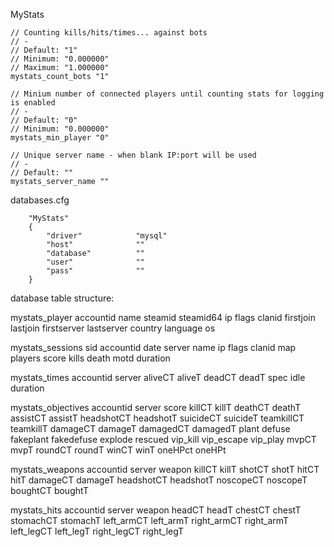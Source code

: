MyStats

```
// Counting kills/hits/times... against bots
// -
// Default: "1"
// Minimum: "0.000000"
// Maximum: "1.000000"
mystats_count_bots "1"

// Minium number of connected players until counting stats for logging is enabled
// -
// Default: "0"
// Minimum: "0.000000"
mystats_min_player "0"

// Unique server name - when blank IP:port will be used
// -
// Default: ""
mystats_server_name ""
```

databases.cfg
```
	"MyStats"
	{
		"driver"			"mysql"
		"host"				""
		"database"			""
		"user"				""
		"pass"				""
	}
```

database table structure:

mystats_player
		accountid
		name
		steamid
		steamid64
		ip
		flags
		clanid
		firstjoin
		lastjoin
		firstserver
		lastserver
		country
		language
		os

mystats_sessions
		sid
		accountid
		date
		server
		name
		ip
		flags
		clanid
		map
		players
		score
		kills
		death
		motd
		duration

mystats_times
		accountid
		server
		aliveCT
		aliveT
		deadCT
		deadT
		spec
		idle
		duration

mystats_objectives
		accountid
		server
		score
		killCT
		killT
		deathCT
		deathT
		assistCT
		assistT
		headshotCT
		headshotT
		suicideCT
		suicideT
		teamkillCT
		teamkillT
		damageCT
		damageT
		damagedCT
		damagedT
		plant
		defuse
		fakeplant
		fakedefuse
		explode
		rescued
		vip_kill
		vip_escape
		vip_play
		mvpCT
		mvpT
		roundCT
		roundT
		winCT
		winT
		oneHPct
		oneHPt

mystats_weapons
		accountid
		server
		weapon
		killCT
		killT
		shotCT
		shotT
		hitCT
		hitT
		damageCT
		damageT
		headshotCT
		headshotT
		noscopeCT
		noscopeT
		boughtCT
		boughtT

mystats_hits
		accountid
		server
		weapon
		headCT
		headT
		chestCT
		chestT
		stomachCT
		stomachT
		left_armCT
		left_armT
		right_armCT
		right_armT
		left_legCT
		left_legT
		right_legCT
		right_legT